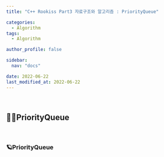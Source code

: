 ```yaml
---
title: "C++ Rookiss Part3 자료구조와 알고리즘 : PriorityQueue"

categories:
  - Algorithm
tags:
  - Algorithm

author_profile: false

sidebar:
  nav: "docs"

date: 2022-06-22
last_modified_at: 2022-06-22
---
```


<br>

## 🙇‍♀️PriorityQueue



<br>


### 🪐PriorityQueue